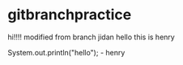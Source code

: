 # gitbranchpractice



hi!!!! modified from branch jidan
hello this is henry




System.out.println("hello"); - henry
